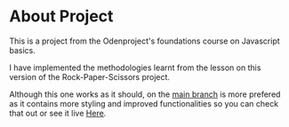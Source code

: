 
# About Project

This is a project from the Odenproject's foundations course on Javascript basics. 

I have implemented the methodologies learnt from the lesson on this version of the Rock-Paper-Scissors project. 

Although this one works as it should, on the [main branch](https://github.com/xyzeez/Rock-Paper-Scissors/tree/main) is more prefered as it contains more styling and improved functionalities so you can check that out or see it live [Here](https://rock-paper-scissors-xyz.netlify.app/). 